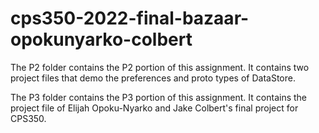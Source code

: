 # cps350-2022-final-bazaar-opokunyarko-colbert

The P2 folder contains the P2 portion of this assignment. It contains two project files that demo the preferences and proto types of DataStore.

The P3 folder contains the P3 portion of this assignment. It contains the project file of Elijah Opoku-Nyarko and Jake Colbert's final project for CPS350.
